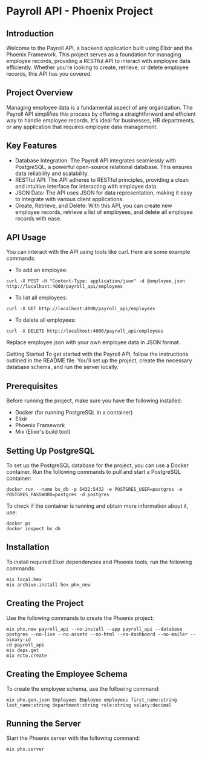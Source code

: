# Payroll API - Phoenix Project
## Introduction
Welcome to the Payroll API, a backend application built using Elixir and the Phoenix Framework. This project serves as a foundation for managing employee records, providing a RESTful API to interact with employee data efficiently. Whether you're looking to create, retrieve, or delete employee records, this API has you covered.

## Project Overview
Managing employee data is a fundamental aspect of any organization. The Payroll API simplifies this process by offering a straightforward and efficient way to handle employee records. It's ideal for businesses, HR departments, or any application that requires employee data management.

## Key Features
- Database Integration: The Payroll API integrates seamlessly with PostgreSQL, a powerful open-source relational database. This ensures data reliability and scalability.
- RESTful API: The API adheres to RESTful principles, providing a clean and intuitive interface for interacting with employee data.
- JSON Data: The API uses JSON for data representation, making it easy to integrate with various client applications.
- Create, Retrieve, and Delete: With this API, you can create new employee records, retrieve a list of employees, and delete all employee records with ease.

## API Usage
You can interact with the API using tools like curl. Here are some example commands:
- To add an employee:
```
curl -X POST -H "Content-Type: application/json" -d @employee.json http://localhost:4000/payroll_api/employees
```
- To list all employees:
```
curl -X GET http://localhost:4000/payroll_api/employees
```
- To delete all employees:
```
curl -X DELETE http://localhost:4000/payroll_api/employees
```
Replace employee.json with your own employee data in JSON format.

Getting Started
To get started with the Payroll API, follow the instructions outlined in the README file. You'll set up the project, create the necessary database schema, and run the server locally.

## Prerequisites
Before running the project, make sure you have the following installed:
- Docker (for running PostgreSQL in a container)
- Elixir
- Phoenix Framework
- Mix (Elixir's build tool)

## Setting Up PostgreSQL
To set up the PostgreSQL database for the project, you can use a Docker container. Run the following commands to pull and start a PostgreSQL container:
```
docker run --name bs_db -p 5432:5432 -e POSTGRES_USER=postgres -e POSTGRES_PASSWORD=postgres -d postgres
```

To check if the container is running and obtain more information about it, use:
```
docker ps
docker inspect bs_db
```

## Installation
To install required Elixir dependencies and Phoenix tools, run the following commands:
```
mix local.hex
mix archive.install hex phx_new
```

## Creating the Project
Use the following commands to create the Phoenix project:
```
mix phx.new payroll_api --no-install --app payroll_api --database postgres --no-live --no-assets --no-html --no-dashboard --no-mailer --binary-id
cd payroll_api
mix deps.get
mix ecto.create
```

## Creating the Employee Schema
To create the employee schema, use the following command:
```
mix phx.gen.json Employees Employee employees first_name:string last_name:string department:string role:string salary:decimal
```

## Running the Server
Start the Phoenix server with the following command:
```
mix phx.server
```
